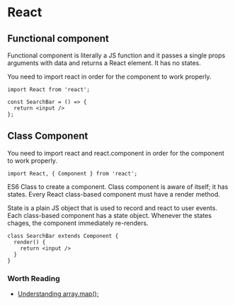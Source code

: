 # React

## Functional component

Functional component is literally a JS function and it passes a single props arguments with data and returns a React element. It has no states.

You need to import react in order for the component to work properly.

`import React from 'react';`

```
const SearchBar = () => {
  return <input />
};
```


## Class Component

You need to import react and react.component in order for the component to work properly.

`import React, { Component } from 'react';`

ES6 Class to create a component. Class component is aware of itself; it has states. Every React class-based component must have a render method. 

State is a plain JS object that is used to record and react to user events. Each class-based component has a state object. Whenever the states chages, the component immediately re-renders. 

```
class SearchBar extends Component {
  render() {
    return <input />
  }
}
```
### Worth Reading

- [Understanding array.map();](https://www.discovermeteor.com/blog/understanding-javascript-map/)

